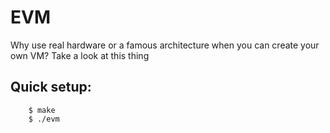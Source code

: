 # EVM

Why use real hardware or a famous architecture when you can create your own VM? Take a look at this thing

## Quick setup:
```
	$ make
	$ ./evm
```
